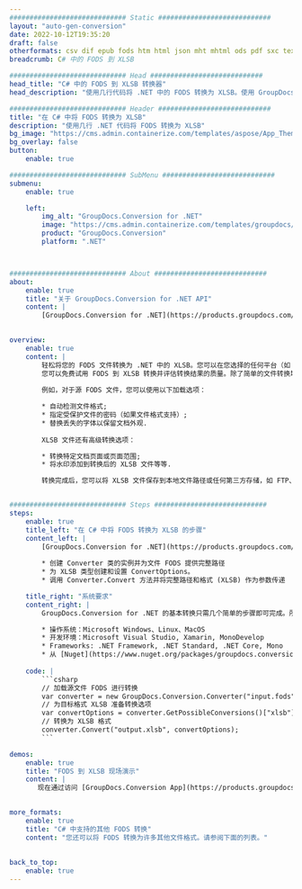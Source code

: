 ```yaml
---
############################# Static ############################
layout: "auto-gen-conversion"
date: 2022-10-12T19:35:20
draft: false
otherformats: csv dif epub fods htm html json mht mhtml ods pdf sxc tex tsv xlam xls xlsb xlsm xlsx xlt xltm xltx xml xps
breadcrumb: C# 中的 FODS 到 XLSB

############################# Head ############################
head_title: "C# 中的 FODS 到 XLSB 转换器"
head_description: "使用几行代码将 .NET 中的 FODS 转换为 XLSB。使用 GroupDocs 文档转换 API 转换 160 多种文件格式。"

############################# Header ############################
title: "在 C# 中将 FODS 转换为 XLSB"
description: "使用几行 .NET 代码将 FODS 转换为 XLSB"
bg_image: "https://cms.admin.containerize.com/templates/aspose/App_Themes/V3/images/bg/header1.png"
bg_overlay: false
button:
    enable: true

############################# SubMenu ############################
submenu:
    enable: true

    left:
        img_alt: "GroupDocs.Conversion for .NET"
        image: "https://cms.admin.containerize.com/templates/groupdocs/images/product-logos/90x90-noborder/groupdocs-conversion-net.png"
        product: "GroupDocs.Conversion"
        platform: ".NET"



############################# About ############################
about:
    enable: true
    title: "关于 GroupDocs.Conversion for .NET API"
    content: |
        [GroupDocs.Conversion for .NET](https://products.groupdocs.com/conversion/net/)可用于转换Microsoft Word、Excel、PowerPoint、PDF、Visio等格式。 GroupDocs.Conversion 是一个独立的 API，适用于需要高性能的后端和内部系统。它不依赖于任何软件，例如 Microsoft 或 Open Office。
    

overview:
    enable: true
    content: |
        轻松将您的 FODS 文件转换为 .NET 中的 XLSB。您可以在您选择的任何平台（如 Windows、Linux、macOS）中仅使用几行 C# 代码行。
        您可以免费试用 FODS 到 XLSB 转换并评估转换结果的质量。除了简单的文件转换场景，您还可以尝试更高级的选项来加载源 FODS 文件和保存输出 XLSB 结果。 
        
        例如，对于源 FODS 文件，您可以使用以下加载选项：

        * 自动检测文件格式;
        * 指定受保护文件的密码（如果文件格式支持）;
        * 替换丢失的字体以保留文档外观.
        
        XLSB 文件还有高级转换选项：

        * 转换特定文档页面或页面范围;
        * 将水印添加到转换后的 XLSB 文件等等.

        转换完成后，您可以将 XLSB 文件保存到本地文件路径或任何第三方存储，如 FTP、Amazon S3、Google Drive、Dropbox 等。请注意 - 将 FODS 转换为 XLSB 无需安装任何额外的软件 - 如 MS Office、Open Office、Adobe Acrobat Reader 等。


############################# Steps ############################
steps:
    enable: true
    title_left: "在 C# 中将 FODS 转换为 XLSB 的步骤"
    content_left: |
        [GroupDocs.Conversion for .NET](https://products.groupdocs.com/conversion/net/) 使开发人员只需几行代码即可轻松地将 FODS 文件转换为 XLSB。
        
        * 创建 Converter 类的实例并为文件 FODS 提供完整路径
        * 为 XLSB 类型创建和设置 ConvertOptions。
        * 调用 Converter.Convert 方法并将完整路径和格式 (XLSB) 作为参数传递

    title_right: "系统要求"
    content_right: |
        GroupDocs.Conversion for .NET 的基本转换只需几个简单的步骤即可完成。所有主要平台和操作系统都支持我们的 API。在执行以下代码之前，请确保您的系统上安装了以下先决条件。

        * 操作系统：Microsoft Windows、Linux、MacOS
        * 开发环境：Microsoft Visual Studio, Xamarin, MonoDevelop
        * Frameworks: .NET Framework, .NET Standard, .NET Core, Mono
        * 从 [Nuget](https://www.nuget.org/packages/groupdocs.conversion) 获取最新的 GroupDocs.Conversion for .NET
         
    code: |
        ```csharp    
        // 加载源文件 FODS 进行转换
        var converter = new GroupDocs.Conversion.Converter("input.fods");
        // 为目标格式 XLSB 准备转换选项
        var convertOptions = converter.GetPossibleConversions()["xlsb"].ConvertOptions;
        // 转换为 XLSB 格式
        converter.Convert("output.xlsb", convertOptions);
        ```

demos:
    enable: true
    title: "FODS 到 XLSB 现场演示"
    content: |
       现在通过访问 [GroupDocs.Conversion App](https://products.groupdocs.app/conversion/family) 网站将 FODS 转换为 XLSB。在线演示具有以下优点
          

more_formats:
    enable: true
    title: "C# 中支持的其他 FODS 转换"
    content: "您还可以将 FODS 转换为许多其他文件格式。请参阅下面的列表。"
       
       
back_to_top:
    enable: true
---
```

